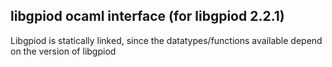 ## libgpiod ocaml interface (for libgpiod 2.2.1)

Libgpiod is statically linked, since the datatypes/functions available depend on the version of libgpiod
